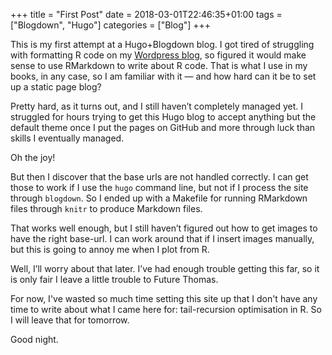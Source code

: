 +++
title = "First Post"
date = 2018-03-01T22:46:35+01:00
tags = ["Blogdown", "Hugo"]
categories = ["Blog"]
+++

This is my first attempt at a Hugo+Blogdown blog. I got tired of struggling with formatting R code on my [Wordpress blog](http://www.mailund.dk), so figured it would make sense to use RMarkdown to write about R code. That is what I use in my books, in any case, so I am familiar with it — and how hard can it be to set up a static page blog?

Pretty hard, as it turns out, and I still haven’t completely managed yet. I struggled for hours trying to get this Hugo blog to accept anything but the default theme once I put the pages on GitHub and more through luck than skills I eventually managed.

Oh the joy!

But then I discover that the base urls are not handled correctly. I can get those to work if I use the `hugo` command line, but not if I process the site through `blogdown`. So I ended up with a Makefile for running RMarkdown files through `knitr` to produce Markdown files.

That works well enough, but I still haven’t figured out how to get images to have the right base-url. I can work around that if I insert images manually, but this is going to annoy me when I plot from R.

Well, I’ll worry about that later. I’ve had enough trouble getting this far, so it is only fair I leave a little trouble to Future Thomas.

For now, I've wasted so much time setting this site up that I don't have any time to write about what I came here for: tail-recursion optimisation in R. So I will leave that for tomorrow.

Good night.

